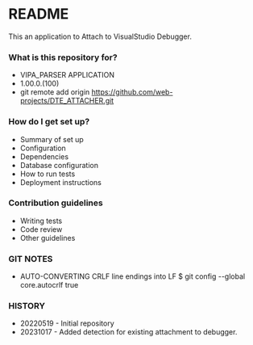# README #

This an application to Attach to VisualStudio Debugger.

### What is this repository for? ###

* VIPA_PARSER APPLICATION
* 1.00.0.(100)
* git remote add origin https://github.com/web-projects/DTE_ATTACHER.git

### How do I get set up? ###

* Summary of set up
* Configuration
* Dependencies
* Database configuration
* How to run tests
* Deployment instructions

### Contribution guidelines ###

* Writing tests
* Code review
* Other guidelines

### GIT NOTES ###

*  AUTO-CONVERTING CRLF line endings into LF
   $ git config --global core.autocrlf true
   
### HISTORY ###

* 20220519 - Initial repository
* 20231017 - Added detection for existing attachment to debugger.
